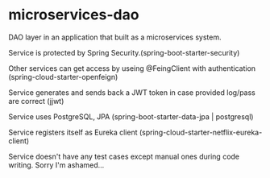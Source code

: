 # microservices-dao
DAO layer in an application that built as a microservices system.

Service is protected by Spring Security.(spring-boot-starter-security)

Other services can get access by useing @FeingClient with authentication (spring-cloud-starter-openfeign)

Service generates and sends back a JWT token in case provided log/pass are correct (jjwt)

Service uses PostgreSQL, JPA (spring-boot-starter-data-jpa | postgresql)

Service registers itself as Eureka client (spring-cloud-starter-netflix-eureka-client)

Service doesn't have any test cases except manual ones during code writing. Sorry I'm ashamed...

